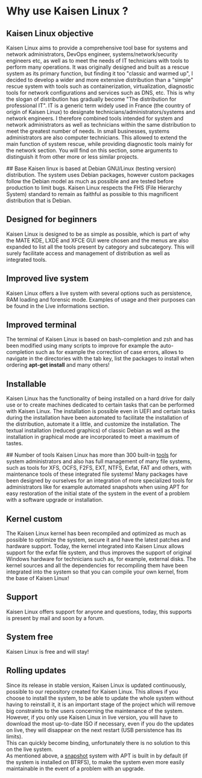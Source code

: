 # Why use Kaisen Linux ?

## Kaisen Linux objective
Kaisen Linux aims to provide a comprehensive tool base for systems and network administrators, DevOps engineer, systems/network/security engineers etc, as well as to meet the needs of IT technicians with tools to perform many operations.
It was originally designed and built as a rescue system as its primary function, but finding it too "classic and warmed up", I decided to develop a wider and more extensive distribution than a "simple" rescue system with tools such as containerization, virtualization, diagnostic tools for network configurations and services such as DNS, etc.
This is why the slogan of distribution has gradually become "The distribution for professional IT". IT is a generic term widely used in France (the country of origin of Kaisen Linux) to designate technicians/administrators/systems and network engineers.
I therefore combined tools intended for system and network administrators as well as technicians within the same distribution to meet the greatest number of needs. In small businesses, systems administrators are also computer technicians.
This allowed to extend the main function of system rescue, while providing diagnostic tools mainly for the network section.
You will find on this section, some arguments to distinguish it from other more or less similar projects.

## Base
Kaisen linux is based at Debian GNU/Linux (testing version) distribution. The system uses Debian packages, however custom packages follow the Debian model as much as possible and are tested before production to limit bugs. Kaisen Linux respects the FHS (File Hierarchy System) standard to remain as faithful as possible to this magnificent distribution that is Debian.

## Designed for beginners
Kaisen Linux is designed to be as simple as possible, which is part of why the MATE KDE, LXDE and XFCE GUI were chosen and the menus are also expanded to list all the tools present by category and subcategory. This will surely facilitate access and management of distribution as well as integrated tools.

## Improved live system
Kaisen Linux offers a live system with several options such as persistence, RAM loading and forensic mode. Examples of usage and their purposes can be found in the Live informations section.

## Improved terminal
The terminal of Kaisen Linux is based on bash-completion and zsh and has been modified using many scripts to improve for example the auto-completion such as for example the correction of case errors, allows to navigate in the directories with the tab key, list the packages to install when ordering **apt-get install** and many others!

## Installable
Kaisen Linux has the functionality of being installed on a hard drive for daily use or to create machines dedicated to certain tasks that can be performed with Kaisen Linux. The installation is possible even in UEFI and certain tasks during the installation have been automated to facilitate the installation of the distribution, automate it a little, and customize the installation. The textual installation (reduced graphics) of classic Debian as well as the installation in graphical mode are incorporated to meet a maximum of tastes.  

## Number of tools
Kaisen Linux has more than 300 built-in [tools](tools.html) for system administrators and also has full management of many file systems, such as tools for XFS, OCFS, F2FS, EXT, NTFS, Exfat, FAT and others, with maintenance tools of these integrated file systems! Many packages have been designed by ourselves for an integration of more specialized tools for administrators like for example automated snapshots when using APT for easy restoration of the initial state of the system in the event of a problem with a software upgrade or installation.

## Kernel custom
The Kaisen Linux kernel has been recompiled and optimized as much as possible to optimize the system, secure it and have the latest patches and hardware support. Today, the kernel integrated into Kaisen Linux allows support for the exfat file system, and thus improves the support of original Windows hardware for technicians such as, for example, external disks. The kernel sources and all the dependencies for recompiling them have been integrated into the system so that you can compile your own kernel, from the base of Kaisen Linux!

## Support
Kaisen Linux offers support for anyone and questions, today, this supports is present by mail and soon by a forum.

## System free
Kaisen Linux is free and will stay!

## Rolling updates
Since its release in stable version, Kaisen Linux is updated continuously, possible to our repository created for Kaisen Linux. This allows if you choose to install the system, to be able to update the whole system without having to reinstall it, it is an important stage of the project which will remove big constraints to the users concerning the maintenance of the system.  
However, if you only use Kaisen Linux in live version, you will have to download the most up-to-date ISO if necessary, even if you do the updates on live, they will disappear on the next restart (USB persistence has its limits).  
This can quickly become binding, unfortunately there is no solution to this on the live system.  
As mentioned above, a [snapshot](advanced-btrfs-utilisation.html#apt-snapshots) system with APT is built in by default (if the system is installed on BTRFS), to make the system even more easily maintainable in the event of a problem with an upgrade.